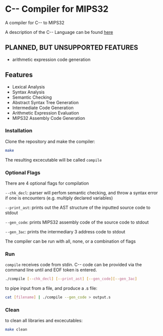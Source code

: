 # C-- Compiler for MIPS32

A compiler for C-- to MIPS32

A description of the C-- Language can be found [here](CMM-LANGUAGE-SPEC.md)

## PLANNED, BUT UNSUPPORTED FEATURES

- arithmetic expression code generation

## Features

- Lexical Analysis
- Syntax Analysis
- Semantic Checking
- Abstract Syntax Tree Generation
- Intermediate Code Generation
- Arithmetic Expression Evaluation
- MIPS32 Assembly Code Generation

### Installation

Clone the repository and make the compiler:

```bash
make
```
The resulting excecutable will be called ```compile```

### Optional Flags
There are 4 optional flags for compilation

```--chk_decl```: parser will perfom semantic checking, and throw a syntax error if one is encounters (e.g. multiply declared variables)

```--print_ast```: prints out the AST structure of the inputted source code to stdout

```--gen_code```: prints MIPS32 assembly code of the source code to stdout

```--gen_3ac```: prints the intermediary 3 address code to stdout

The compiler can be run with all, none, or a combination of flags

### Run

```compile``` receives code from stdin. C-- code can be provided via the command line until and EOF token is entered.

```bash
./compile [--chk_decl] [--print_ast] [--gen_code][--gen_3ac]
```

to pipe input from a file, and produce a .s file:
```bash
cat [filename] | ./compile --gen_code > output.s
```

### Clean
to clean all libraries and excecutables:

```bash
make clean
```
